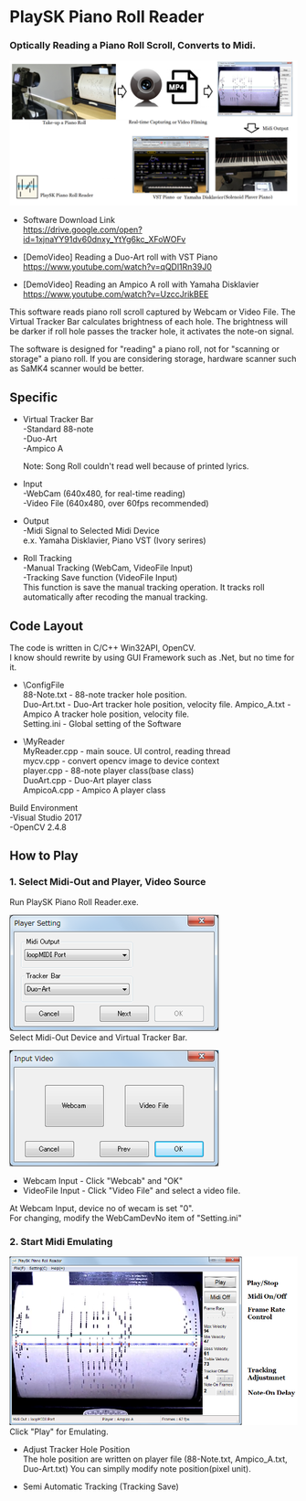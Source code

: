 # PlaySK Piano Roll Reader       
### Optically Reading a Piano Roll Scroll, Converts to Midi.

![Overall System](./README_img/Overall_System.png)

- Software Download Link  
https://drive.google.com/open?id=1xjnaYY91dv60dnxy_YtYg6kc_XFoWOFv


- [DemoVideo] Reading a Duo-Art roll with VST Piano   
https://www.youtube.com/watch?v=qQDl1Rn39J0
 

- [DemoVideo] Reading an Ampico A roll with Yamaha Disklavier
https://www.youtube.com/watch?v=UzccJrikBEE

This software reads piano roll scroll captured by Webcam or Video File. The Virtual Tracker Bar calculates brightness of each hole. The brightness will be darker if roll hole passes the tracker hole, it activates the note-on signal. 

The software is designed for "reading" a piano roll, not for "scanning or storage" a piano roll. If you are considering storage, hardware scanner such as SaMK4 scanner would be better. 

## Specific
- Virtual Tracker Bar   
    -Standard 88-note    
    -Duo-Art     
    -Ampico A

    Note: Song Roll couldn't read well because of printed lyrics.

- Input     
    -WebCam  (640x480, for real-time reading)    
    -Video File (640x480, over 60fps recommended)

- Output    
    -Midi Signal to Selected Midi Device    
    e.x. Yamaha Disklavier, Piano VST (Ivory serires)
    
- Roll Tracking     
    -Manual Tracking (WebCam, VideoFile Input)   
    -Tracking Save function (VideoFile Input)     
     This function is save the manual tracking operation. It tracks roll automatically after recoding the manual tracking.

## Code Layout
The code is written in C/C++ Win32API, OpenCV.  
I know should rewrite by using GUI Framework such as .Net, but no time for it.

- \ConfigFile     
88-Note.txt - 88-note tracker hole position.     
Duo-Art.txt - Duo-Art tracker hole position, velocity file.
Ampico_A.txt - Ampico A tracker hole position, velocity file.       
Setting.ini - Global setting of the Software



- \MyReader   
MyReader.cpp - main souce. UI control, reading thread       
mycv.cpp - convert opencv image to device context   
player.cpp - 88-note player class(base class)       
DuoArt.cpp - Duo-Art player class     
AmpicoA.cpp - Ampico A player class

Build Environment     
-Visual Studio 2017      
-OpenCV 2.4.8 


## How to Play

### 1. Select Midi-Out and Player, Video Source

Run PlaySK Piano Roll Reader.exe.

![Player Setting](README_img/Player_Setting.png)    
Select Midi-Out Device and Virtual Tracker Bar.

![Source Select](README_img/Source_Select.png)  
- Webcam Input - Click "Webcab" and "OK"
- VideoFile Input - Click "Video File" and select a video file.

At Webcam Input, device no of wecam is set "0".     
For changing, modify the WebCamDevNo item of "Setting.ini"

### 2. Start Midi Emulating

![Main U I](README_img/MainUI.png)  
Click "Play" for Emulating.     

- Adjust Tracker Hole Position    
The hole position are written on player file (88-Note.txt, Ampico_A.txt, Duo-Art.txt)
You can simplly modify note position(pixel unit). 

- Semi Automatic Tracking (Tracking Save)
